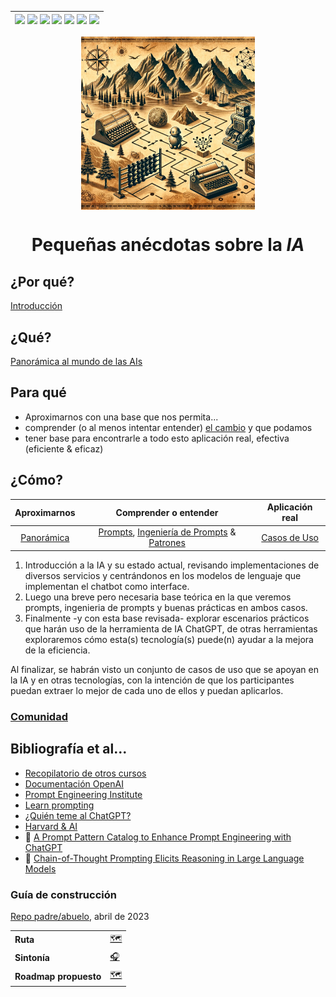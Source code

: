 <div align=right>
 
[![](https://img.shields.io/badge/-Inicio-FFF?style=flat&logo=Emlakjet&logoColor=black)](/README.md) [![](https://img.shields.io/badge/-Introducción-FFF?style=flat)](/documentos/intro.md) [![](https://img.shields.io/badge/-Panorámica-FFF?style=flat)](/documentos/panorámica.md) [![](https://img.shields.io/badge/-Prompts-FFF?style=flat)](/documentos/prompts/README.md) [![](https://img.shields.io/badge/-Ingeniería_de_prompts-FFF?style=flat)](/documentos/ingenieriaDePrompts/README.md) [![](https://img.shields.io/badge/-Patrones-FFF?style=flat)](/documentos/ingenieriaDePrompts/patrones/README.md) [![](https://img.shields.io/badge/-Casos_de_uso-FFF?style=flat)](/documentos/casosDeUso/README.md)|
|-|

</div>

<div align=center>

<img src="documentos/imagenes/AIQuest.webp" width=55% align=center>

# Pequeñas anécdotas sobre la *IA*

</div>

## ¿Por qué?

[Introducción](documentos/intro.md)

## ¿Qué?

[Panorámica al mundo de las AIs](documentos/panorámica.md)

## Para qué

- Aproximarnos con una base que nos permita... 
- comprender (o al menos intentar entender) [el cambio](documentos/aDiaDeHoy.md) y que podamos
- tener base para encontrarle a todo esto aplicación real, efectiva (eficiente & eficaz)
<!-- TODO: #1 Extender el para qué de las sesiones @mmasias -->

## ¿Cómo?
|Aproximarnos|Comprender o entender |Aplicación real|
|:-:|:-:|:-:|
|[Panorámica](documentos/panorámica.md)|[Prompts](documentos/prompts/README.md), [Ingeniería de Prompts](documentos/ingenieriaDePrompts/README.md) & [Patrones](documentos/ingenieriaDePrompts/patrones/README.md)|[Casos de Uso](documentos/casosDeUso/README.md)|

1. Introducción a la IA y su estado actual, revisando implementaciones de diversos servicios y centrándonos en los modelos de lenguaje que implementan el chatbot como interface.
1. Luego una breve pero necesaria base teórica en la que veremos prompts, ingenieria de prompts y buenas prácticas en ambos casos.
1. Finalmente -y con esta base revisada- explorar escenarios prácticos que harán uso de la herramienta de IA ChatGPT, de otras herramientas exploraremos cómo esta(s) tecnología(s) puede(n) ayudar a la mejora de la eficiencia.

Al finalizar, se habrán visto un conjunto de casos de uso que se apoyan en la IA y en otras tecnologías, con la intención de que los participantes puedan extraer lo mejor de cada uno de ellos y puedan aplicarlos.

### [Comunidad](documentos/comunidad.md)



## Bibliografía et al...

- [Recopilatorio de otros cursos](/documentos/cursosExternos/README.md)
- [Documentación OpenAI](https://platform.openai.com/docs/introduction/overview)
- [Prompt Engineering Institute](https://www.promptengineering.org/learn/)
- [Learn prompting](https://learnprompting.org/)
- [¿Quién teme al ChatGPT?](https://globernance.org/quien-teme-al-chatgpt/)
- [Harvard & AI](https://hbsp.harvard.edu/inspiring-minds/student-use-cases-for-ai)
- 📖 [A Prompt Pattern Catalog to Enhance Prompt Engineering with ChatGPT](https://arxiv.org/abs/2302.11382)
- 📖 [Chain-of-Thought Prompting Elicits Reasoning in Large Language Models](https://arxiv.org/abs/2201.11903)

### Guía de construcción

[Repo padre/abuelo](https://github.com/mmasias/chatGPT), abril de 2023 

|||
|-|-|
**Ruta**|[🗺️](https://docs.google.com/spreadsheets/d/1CMCHoDKnVWJjKiB7Cp6_UR6JxROY0A3XASgdRtyVELc/edit?usp=sharing) 
**Sintonía**|[🎧](https://open.spotify.com/album/2LE9BDji49rYh3p3a3o1KH?si=lGg2uyk4Rl-GRn57bVX9Mg)
**Roadmap propuesto**|[🗺️](https://docs.google.com/spreadsheets/d/16uFMF5C42NKFHiN3IfwWteegTKI3vR5ppgt_8AzWgvQ/edit#gid=0)
